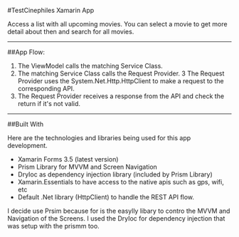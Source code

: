 #TestCinephiles Xamarin App

Access a list with all upcoming movies. You can select a movie to get more detail about then and search for all movies.

- - -

##App Flow:

1. The ViewModel calls the matching Service Class.
2. The matching Service Class calls the Request Provider.
3  The Request Provider uses the System.Net.Http.HttpClient to make a request to the corresponding API.
4. The Request Provider receives a response from the API and check the return if it's not valid.

- - -

##Built With

Here are the technologies and libraries being used for this app development.

* Xamarin Forms 3.5 (latest version)
* Prism Library for MVVM and Screen Navigation
* DryIoc as dependency injection library (included by Prism Library)
* Xamarin.Essentials to have access to the native apis such as gps, wifi, etc
* Default .Net library (HttpClient) to handle the REST API flow.

I decide use Prsim because for is the easylly libary to contro the MVVM and Navigation of the Screens.
I used the DryIoc for dependency injection that was setup with the prismm too.

